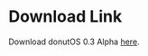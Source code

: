 # Download Link

Download donutOS 0.3 Alpha [here](https://drive.google.com/file/d/19LLLNVMx8ElPcaUa-ZejldJYVGn_46ef/view?usp=drive_link).
